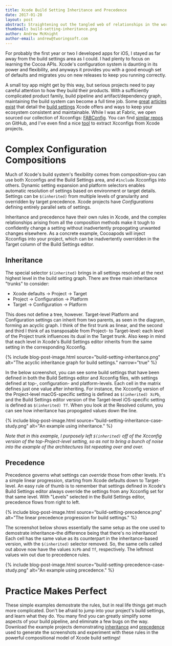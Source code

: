 ```yaml
---
title: Xcode Build Setting Inheritance and Precedence
date: 2017-01-28
layout: post
abstract: Straightening out the tangled web of relationships in the world of Xcode build configuration.
thumbnail: build-setting-inheritance.png
author: Andrew McKnight
author-email: andrew@tworingsoft.com
---
```


For probably the first year or two I developed apps for iOS, I stayed as far away from the build settings area as I could. I had plenty to focus on learning the Cocoa APIs. Xcode's configuration system is daunting in its power and flexibility, and anyways it provides you with a good enough set of defaults and migrates you on new releases to keep you running correctly.

A small toy app might get by this way, but serious projects need to pay careful attention to how they build their products. With a sufficiently complicated product family, build pipeline and artifact/dependency graph, maintaining the build system can become a full time job. Some [great](http://szulctomasz.com/2015/11/14/xcode-xcconfig-files-for-maintaining-targets-configurations.html) [articles](https://pewpewthespells.com/blog/xcconfig_guide.html) [exist](http://www.jontolof.com/cocoa/using-xcconfig-files-for-you-xcode-project/) that detail the [build settings](https://pewpewthespells.com/blog/buildsettings.html) Xcode offers and ways to keep your ecosystem consistent and maintainable. While I was at Fabric, we open sourced our collection of Xcconfigs: [FABConfig](https://github.com/twitter-fabric/FABConfig). You can find [similar repos](https://github.com/jspahrsummers/xcconfigs) on GitHub, and I've even find a nice [tool](https://jamesdempsey.net/2015/01/31/generating-xcode-build-configuration-files-with-buildsettingextractor-xcodeproj-to-xcconfig/) to extract Xcconfigs from Xcode projects.

# Complex Configuration Compositions

Much of Xcode's build system's flexibility comes from composition–you can use both Xcconfigs and the Build Settings area, and `#include` Xcconfigs into others. Dynamic setting expansion and platform selectors enables automatic resolution of settings based on environment or target details. Settings can be `$(inherited)` from multiple levels of granularity and overridden by target precedence. Xcode projects have _Configurations_ defining entirely parallel sets of settings. 

Inheritance and precedence have their own rules in Xcode, and the complex relationships arising from all the composition methods make it tough to confidently change a setting without inadvertently propogating unwanted changes elsewhere. As a concrete example, Cocoapods will inject Xcconfigs into your project, which can be inadvertently overridden in the Target column of the Build Settings editor. 

## Inheritance

The special selector `$(inherited)` brings in all settings resolved at the next highest level in the build setting graph. There are three main inheritance "trunks" to consider:

- Xcode defaults -> Project -> Target
- Project -> Configuration -> Platform
- Target -> Configuration -> Platform

This does not define a tree, however. Target-level Platform and Configuration settings can inherit from two parents, as seen in the diagram, forming an acyclic graph. I think of the first trunk as linear, and the second and third I think of as transposable from Project- to Target-level: each level of the Project trunk influences its dual in the Target trunk. Also keep in mind that each level in Xcode's Build Settings editor inherits from the same setting in the corresponding Xcconfig.

{% include 
	blog-post-image.html 
	source="build-setting-inheritance.png" 
	alt="The acyclic inheritance graph for build settings."
	narrow="true" %}

In the below screenshot, you can see some build settings that have been defined in both the Build Settings editor and Xcconfig files, with settings defined at top-, configuration- and platform-levels. Each cell in the matrix defines just one value after inheriting. For instance, the Xcconfig version of the Project-level macOS-specific setting is defined as `$(inherited) XcPb`, and the Build Settings editor version of the Target-level iOS-specific setting is defined as `$(inherited) Tf`. When you look at the Resolved column, you can see how inheritance has propogated values down the line.

{% include 
	blog-post-image.html 
	source="build-setting-inheritance-case-study.png" 
	alt="An example using inheritance." %}

_Note that in this example, I purposely left `$(inherited)` off of the Xcconfig version of the top-Project-level setting, so as not to bring a bunch of noise into the example of the architectures list repeating over and over._

## Precedence

Precedence governs what settings can _override_ those from other levels. It's a simple linear progression, starting from Xcode defaults down to Target-level. An easy rule of thumb is to remember that settings defined in Xcode's Build Settings editor always override the settings from any Xcconfig set for that same level. With "Levels" selected in the Build Settings editor, precedence flows from right to left.

{% include 
	blog-post-image.html 
	source="build-setting-precedence.png" 
	alt="The linear precedence progression for build settings." %}

The screenshot below shows essentially the same setup as the one used to demostrate inheritance–the difference being that there's no inheritance! Each cell has the same value as its counterpart in the inheritance-based version, with the `$(inherited)` selector removed. So, the same cells called out above now have the values `XcPb` and `Tf`, respectively. The leftmost values win out due to precedence rules.

{% include 
	blog-post-image.html 
	source="build-setting-precedence-case-study.png" 
	alt="An example using precedence." %}

# Practice Makes Perfect

These simple examples demostrate the rules, but in real life things get much more complicated. Don't be afraid to jump into your project's build settings, and learn what they do. You many find you can greatly simplify some aspects of your build pipeline, and eliminate a few bugs on the way. Download the example projects demonstrating [inheritance](/blog/xcodeproj/2017-01-28-xcode-build-setting-inheritance-and-precedence/build-setting-inheritance-demo.zip) and [precedence](/blog/xcodeproj/2017-01-28-xcode-build-setting-inheritance-and-precedence/build-setting-precedence-demo.zip) used to generate the screenshots and experiment with these rules in the powerful compositional model of Xcode build settings!